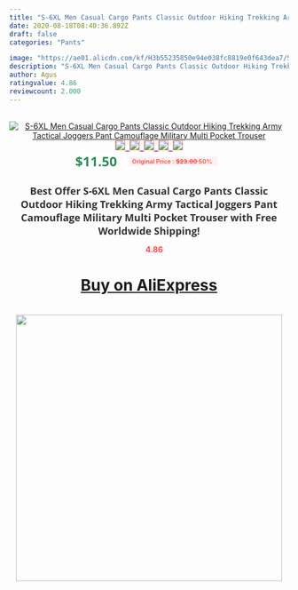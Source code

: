 ```yaml
---
title: "S-6XL Men Casual Cargo Pants Classic Outdoor Hiking Trekking Army Tactical Joggers Pant Camouflage Military Multi Pocket Trouser"
date: 2020-08-18T08:40:36.892Z
draft: false
categories: "Pants"

image: "https://ae01.alicdn.com/kf/H3b55235850e94e038fc8819e0f643dea7/S-6XL-Men-Casual-Cargo-Pants-Classic-Outdoor-Hiking-Trekking-Army-Tactical-Joggers-Pant-Camouflage-Military.jpg"
description: "S-6XL Men Casual Cargo Pants Classic Outdoor Hiking Trekking Army Tactical Joggers Pant Camouflage Military Multi Pocket Trouser"
author: Agus
ratingvalue: 4.86
reviewcount: 2.000
---
```

<br>
<div style="text-align: center;">
<a href="https://s.click.aliexpress.com/e/_A9GFK9" target="_blank" rel="nofollow noopener noreferrer"><img alt="S-6XL Men Casual Cargo Pants Classic Outdoor Hiking Trekking Army Tactical Joggers Pant Camouflage Military Multi Pocket Trouser" class="magnifier-image" src="https://ae01.alicdn.com/kf/H3b55235850e94e038fc8819e0f643dea7/S-6XL-Men-Casual-Cargo-Pants-Classic-Outdoor-Hiking-Trekking-Army-Tactical-Joggers-Pant-Camouflage-Military.jpg_640x640.jpg">
<br>
<img style="border:1px solid salmon" src="https://ae01.alicdn.com/kf/H3b55235850e94e038fc8819e0f643dea7/S-6XL-Men-Casual-Cargo-Pants-Classic-Outdoor-Hiking-Trekking-Army-Tactical-Joggers-Pant-Camouflage-Military.jpg_120x120.jpg">&nbsp;&nbsp;<img style="border:1px solid salmon" src="https://ae01.alicdn.com/kf/Hd556f9c1aa36474c9a02445ef27d5332s/S-6XL-Men-Casual-Cargo-Pants-Classic-Outdoor-Hiking-Trekking-Army-Tactical-Joggers-Pant-Camouflage-Military.jpg_120x120.jpg">&nbsp;&nbsp;<img style="border:1px solid salmon" src="https://ae01.alicdn.com/kf/H0028faf828434068a361689ea065d79cH/S-6XL-Men-Casual-Cargo-Pants-Classic-Outdoor-Hiking-Trekking-Army-Tactical-Joggers-Pant-Camouflage-Military.jpg_120x120.jpg">&nbsp;&nbsp;<img style="border:1px solid salmon" src="https://ae01.alicdn.com/kf/Hf725bb769786426ea4aca22415dc752au/S-6XL-Men-Casual-Cargo-Pants-Classic-Outdoor-Hiking-Trekking-Army-Tactical-Joggers-Pant-Camouflage-Military.jpg_120x120.jpg">&nbsp;&nbsp;<img style="border:1px solid salmon" src="https://ae01.alicdn.com/kf/H1b40a02706b64c2c9f4a9b430f931075o/S-6XL-Men-Casual-Cargo-Pants-Classic-Outdoor-Hiking-Trekking-Army-Tactical-Joggers-Pant-Camouflage-Military.jpg_120x120.jpg"></a></div><br0>
<div style="text-align: center;"><span style="background-color: white; border: 0px; box-sizing: border-box; color: seagreen; display: inline-block; font-family: &quot;open sans&quot; , &quot;arial&quot; , &quot;helvetica&quot; , sans-serif , &quot;heiti&quot;; font-size: 24px; font-stretch: inherit; font-weight: 700; line-height: inherit; margin: 0px 10px 0px 0px; padding: 0px; vertical-align: middle;">$11.50 </span>
<span style="background: rgb(255 , 241 , 241); border-radius: 3px; border: 0px; box-sizing: border-box; color: #ff4747; display: inline-block; font-family: inherit; font-size: 12px; font-stretch: inherit; font-style: inherit; font-variant: inherit; font-weight: 600; line-height: inherit; margin: 0px; padding: 2px 5px; transform: scale(0.9); vertical-align: middle;">Original Price : <b style="text-decoration: line-through;">$23.00 </b> 50%&nbsp;&nbsp;</span></div>
<h1 style="color: #333333; display: inline-block; font-family: &quot;open sans&quot; , &quot;arial&quot; , &quot;helvetica&quot; , sans-serif , &quot;heiti&quot;; font-size: 18px; font-stretch: inherit; font-weight: 700; text-align: center;">Best Offer S-6XL Men Casual Cargo Pants Classic Outdoor Hiking Trekking Army Tactical Joggers Pant Camouflage Military Multi Pocket Trouser with Free Worldwide Shipping!</h1>
<div style="color: #ff4747; text-align: center;">
<img src="https://4.bp.blogspot.com/-M0ZcTcb-5uY/XleCXlxnR4I/AAAAAAAAAEc/OrjgMkXV1oMQFaCRZj5HQwOCBcu3w1FegCPcBGAYYCw/s1600/star.png" style="height: 15px;">&nbsp;<b>4.86</b></div>
<div class="button_cont" align="center"><a class="buynow_a" href="https://s.click.aliexpress.com/e/_A9GFK9" target="_blank" rel="nofollow noopener noreferrer"><H1>Buy on AliExpress</H1></a></div><br>
<div class="separator" style="clear: both; text-align: center;">
<img src="https://lh3.googleusercontent.com/-pTy5HemUv9M/XlePHvY0dAI/AAAAAAAAAE4/0nX5iRUoIWY8eMW9Dpxeirr157OZliDIgCLcBGAsYHQ/s1600/badge.gif" width="480">
</div>
